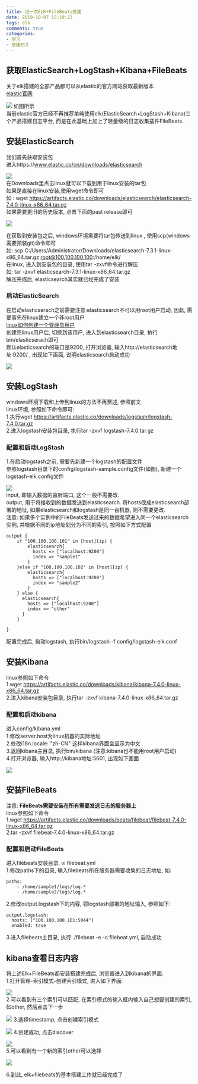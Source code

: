 ```yaml
---
title: 记一次ELK+FileBeats搭建
date: 2019-10-07 15:19:23
tags: elk
comments: true
categories: 
- 学习
- 搭建相关
---
```

## 获取ElasticSearch+LogStash+Kibana+FileBeats  
关于elk搭建的全部产品都可以从elastic的官方网站获取最新版本  
[elastic官网](https://www.elastic.co/cn/products/)

![](https://raw.githubusercontent.com/shdvgj/shdvgj.github.io/master/2019/10/07/ELK_FileBeats/1.png)
如图所示  
当前elastic官方已经不再推荐单纯使用elk(ElasticSearch+LogStash+Kibana)三个产品搭建日志平台, 而是在此基础上加上了轻量级的日志收集插件FileBeats.  

## 安装ElasticSearch  
我们首先获取安装包  
进入https://www.elastic.co/cn/downloads/elasticsearch  

![](https://raw.githubusercontent.com/shdvgj/shdvgj.github.io/master/2019/10/07/ELK_FileBeats/2.png)  
在Downloads里点击linux就可以下载到用于linux安装的tar包  
如果是直接在linux安装,使用wget命令即可  
如 : wget https://artifacts.elastic.co/downloads/elasticsearch/elasticsearch-7.4.0-linux-x86_64.tar.gz  
如果需要更旧的历史版本, 点击下面的past release即可

![](https://raw.githubusercontent.com/shdvgj/shdvgj.github.io/master/2019/10/07/ELK_FileBeats/3.png)  

在获取到安装包之后, windows环境需要将tar包传送到linux , 使用scp(windows需要预装git)命令即可  
如: scp C:/Users/Administrator/Downloads/elasticsearch-7.3.1-linux-x86_64.tar.gz root@100.100.100.100:/home/elk/  
在linux, 进入到安装包的目录, 使用tar -zxvf命令进行解压  
如: tar -zxvf elasticsearch-7.3.1-linux-x86_64.tar.gz   
解压完成后, elasticsearch其实就已经完成了安装  
### 启动ElasticSearch  
在启动elasticserach之前需要注意:elasticsearch不可以用root用户启动, 因此, 需要事先在linux建立一个非root用户    
[linux如何创建一个管理员用户](https://www.cnblogs.com/sunyllove/p/9772053.html)  
创建完linux用户后, 切换到该用户, 进入到elasticsearch目录, 执行bin/elasticserach即可  
默认elasticsearch的端口是9200, 打开浏览器, 输入http://elasticsearch地址:9200/  , 出现如下画面, 说明elasticsearch启动成功

![](https://raw.githubusercontent.com/shdvgj/shdvgj.github.io/master/2019/10/07/ELK_FileBeats/4.png)

## 安装LogStash
windows环境下载和上传到linux的方法不再赘述, 参照前文  
linux环境, 参照如下命令即可:  
1.执行wget https://artifacts.elastic.co/downloads/logstash/logstash-7.4.0.tar.gz  
2.进入logstash安装包目录, 执行tar -zxvf logstash-7.4.0.tar.gz  

### 配置和启动LogStash  
1.在启动logstash之前, 需要先新建一个logstash的配置文件  
参照logstash目录下的config/logstash-sample.config文件(如图), 新建一个logstash-elk.config文件  

![](https://raw.githubusercontent.com/shdvgj/shdvgj.github.io/master/2019/10/07/ELK_FileBeats/5.png)  
input, 即输入数据的监听端口, 这个一般不需要改.  
output, 用于将接收到的数据发送到elasitcsearch. 将hosts改成elasticsearch部署的地址, 如果elasticsearch和logstash是同一台机器, 则不需要更改.   
注意: 如果多个实例中的FileBeats发送过来的数据希望进入同一个elasticsearch实例, 并根据不同的ip地址划分为不同的索引, 按照如下方式配置  

```
output {
    if "100.100.100.101" in [host][ip] {
        elasticsearch{
          hosts => ["localhost:9200"]
          index => "sample1"
        }
    }else if "100.100.100.102" in [host][ip] {
        elasticsearch{
          hosts => ["localhost:9200"]
          index => "sample2"
        }
    } else {
      elasticsearch{
        hosts => ["localhost:9200"]
        index => "other"
      }
    }

}
```
配置完成后, 启动logstash, 执行bin/logstash -f config/logstash-elk.conf 

## 安装Kibana  
linux参照如下命令  
1.wget https://artifacts.elastic.co/downloads/kibana/kibana-7.4.0-linux-x86_64.tar.gz  
2.进入kibana安装包目录, 执行tar -zxvf kibana-7.4.0-linux-x86_64.tar.gz  

### 配置和启动kibana
进入config/kibana.yml  
1.修改server.host为linux机器的实际地址  
2.修改i18n.locale: "zh-CN" 这样kibana界面会显示为中文  
3.返回kibana主目录, 执行bin/kibana  (注意:kibana也不能用root用户启动)  
4.打开浏览器, 输入http://kibana地址:5601, 出现如下画面  

![](https://raw.githubusercontent.com/shdvgj/shdvgj.github.io/master/2019/10/07/ELK_FileBeats/6.png)

## 安装FileBeats  
注意: **FileBeats需要安装在所有需要发送日志的服务器上**  
linux参照如下命令  
1.wget https://artifacts.elastic.co/downloads/beats/filebeat/filebeat-7.4.0-linux-x86_64.tar.gz  
2.tar -zxvf filebeat-7.4.0-linux-x86_64.tar.gz

### 配置和启动FileBeats
进入filebeats安装目录, vi filebeat.yml  
1.修改paths下的目录, 输入filebeats所在服务器需要收集的日志地址, 如:  

```
paths:
    - /home/sample1/logs/log.*
    - /home/sample2/logs/log.*
```

2.修改output.logstash下的内容, 将logstash部署的地址输入, 参照如下:  

```
output.logstash:
  hosts: ["100.100.100.101:5044"]
  enabled: true
```
3.进入filebeats主目录, 执行 ./filebeat -e -c filebeat.yml, 启动成功  

## kibana查看日志内容
将上述Elk+FileBeats都安装搭建完成后, 浏览器进入到kibana的界面.  
1.打开管理-索引模式-创建索引模式, 进入如下界面:  

![](https://raw.githubusercontent.com/shdvgj/shdvgj.github.io/master/2019/10/07/ELK_FileBeats/7.png)  
2.可以看到有三个索引可以匹配, 在索引模式的输入框内输入自己想要创建的索引, 如other, 然后点击下一步

![](https://raw.githubusercontent.com/shdvgj/shdvgj.github.io/master/2019/10/07/ELK_FileBeats/8.png)
3.选择timestamp, 点击创建索引模式

![](https://raw.githubusercontent.com/shdvgj/shdvgj.github.io/master/2019/10/07/ELK_FileBeats/9.png)
4.创建成功, 点击discover

![](https://raw.githubusercontent.com/shdvgj/shdvgj.github.io/master/2019/10/07/ELK_FileBeats/10.png)  
5.可以看到有一个新的索引other可以选择

![](https://raw.githubusercontent.com/shdvgj/shdvgj.github.io/master/2019/10/07/ELK_FileBeats/11.png)

6.到此, elk+filebeats的基本搭建工作就已经完成了